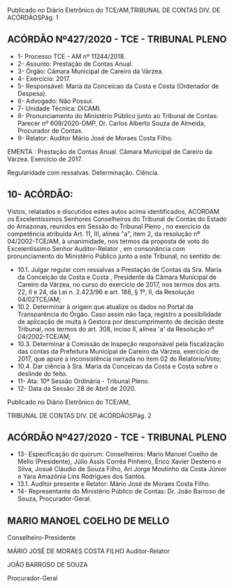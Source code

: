 Publicado  no  Diário  Eletrônico do TCE/AM,TRIBUNAL DE CONTAS DIV. DE ACÓRDÃOSPág. 1

## ACÓRDÃO Nº427/2020 - TCE - TRIBUNAL PLENO

- 1- Processo TCE - AM nº 11244/2018.
- 2- Assunto: Prestação de Contas Anual.
- 3- Órgão: Câmara Municipal de Careiro da Várzea.
- 4- Exercício: 2017.
- 5- Responsável: Maria da Conceicao da Costa e Costa (Ordenador de Despesa).
- 6- Advogado: Não Possui.
- 7- Unidade Técnica: DICAMI.
- 8- Pronunciamento  do  Ministério  Público  junto  ao  Tribunal  de  Contas: Parecer  nº 609/2020-DMP, Dr. Carlos Alberto Souza de Almeida, Procurador de Contas.
- 9- Relator: Auditor Mário José de Moraes Costa Filho.

EMENTA : Prestação  de  Contas  Anual. Câmara Municipal de Careiro da Várzea. Exercício de 2017.

Regularidade com ressalvas. Determinação. Ciência.

## 10-  ACÓRDÃO:

Vistos, relatados e discutidos estes autos acima identificados, ACORDAM os Excelentíssimos Senhores Conselheiros do Tribunal de Contas do Estado do Amazonas, reunidos em Sessão do Tribunal Pleno , no exercício da competência atribuída Art. 11, III, alínea  "a",  item  2,  da  resolução  nº  04/2002-TCE/AM, à  unanimidade, nos  termos  da proposta  de  voto  do  Excelentíssimo  Senhor  Auditor-Relator , em  consonância com pronunciamento do Ministério Público junto a este Tribunal, no sentido de:

- 10.1. Julgar regular com ressalvas a Prestação de Contas da Sra. Maria da Conceição  da  Costa  e  Costa , Presidente  da  Câmara  Municipal  de Careiro da Várzea, no curso do exercício de 2017, nos termos dos arts. 22,  II  e  24,  da  Lei  n.  2.423/96  e  art.  188,  §  1º,  II,  da  Resolução  04/02TCE/AM;
- 10.2. Determinar à  origem que atualize os dados no Portal da Transparência do Órgão. Caso assim não faça, registro a possibilidade de aplicação de multa  à  Gestora  por  descumprimento  de  decisão  deste  Tribunal,  nos termos do art. 308, inciso II, alínea 'a' da Resolução nº 04/2002-TCE/AM;
- 10.3. Determinar à  Comissão  de  Inspeção  responsável  pela  fiscalização  das contas da Prefeitura Municipal de Careiro da Várzea, exercício de 2017, que apure a inconsistência narrada no item 02 do Relatório/Voto;
- 10.4. Dar  ciência à Sra. Maria  da  Conceicao  da  Costa  e  Costa sobre  o deslinde do feito.
- 11-  Ata: 10ª Sessão Ordinária - Tribunal Pleno.
- 12-  Data da Sessão: 28 de Abril de 2020.

Publicado  no  Diário  Eletrônico do TCE/AM,

TRIBUNAL DE CONTAS DIV. DE ACÓRDÃOSPág. 2

## ACÓRDÃO Nº427/2020 - TCE - TRIBUNAL PLENO

- 13-  Especificação do quorum: Conselheiros: Mario Manoel Coelho de Mello (Presidente), Júlio Assis Corrêa Pinheiro, Érico Xavier Desterro e Silva, Josué Cláudio de Souza Filho, Ari Jorge Moutinho da Costa Júnior e Yara Amazônia Lins Rodrigues dos Santos.
- 13.1. Auditor presente e Relator: Mário José de Moraes Costa Filho.
- 14-  Representante  do  Ministério  Público  de  Contas: Dr. João  Barroso  de  Souza, Procurador-Geral.

## MARIO MANOEL COELHO DE MELLO

Conselheiro-Presidente

MÁRIO JOSÉ DE MORAES COSTA FILHO Auditor-Relator

JOÃO BARROSO DE SOUZA

Procurador-Geral